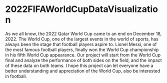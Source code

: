 # 2022FIFAWorldCupDataVisualization
As we all know, the 2022 Qatar World Cup came to an end on December 18, 2022. The World Cup, one of the largest events in the world of sports, has always been the stage that football players aspire to. Lionel Messi, one of the most famous football players, finally won the World Cup championship in his fifth World Cup appearance. Our project will start from the World Cup final and analyze the performance of both sides on the field, and the impact of these data on both teams. I hope this project can let everyone have a better understanding and appreciation of the World Cup, also be interested in football.
